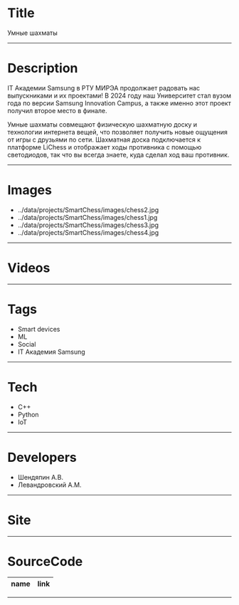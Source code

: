 # Title

Умные шахматы

---

# Description

IT Академии Samsung в РТУ МИРЭА продолжает радовать нас выпускниками и их проектами! В 2024 году наш Университет стал вузом года по версии Samsung Innovation Campus, а также именно этот проект получил второе место в финале.

Умные шахматы совмещают физическую шахматную доску и технологии интернета вещей, что позволяет получить новые ощущения от игры с друзьями по сети. Шахматная доска подключается к платформе LiChess и отображает ходы противника с помощью светодиодов, так что вы всегда знаете, куда сделал ход ваш противник.

---

# Images

- ../data/projects/SmartChess/images/chess2.jpg
- ../data/projects/SmartChess/images/chess1.jpg
- ../data/projects/SmartChess/images/chess3.jpg
- ../data/projects/SmartChess/images/chess4.jpg

---

# Videos

---

# Tags

- Smart devices
- ML
- Social
- IT Академия Samsung

---

# Tech

- C++
- Python
- IoT

---

# Developers

- Шендяпин А.В.
- Левандровский А.М.

---

# Site

---

# SourceCode

| name | link |
| ---- | ---- |

---
